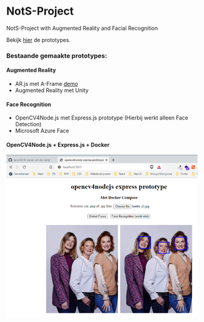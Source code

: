 # NotS-Project
NotS-Project with Augmented Reality and Facial Recognition

Bekijk [hier](https://aaron5670.github.io/NotS-Project/) de prototypes.

### Bestaande gemaakte prototypes:

#### Augmented Reality
- AR.js met A-Frame [demo](https://aaron5670.github.io/NotS-Project/prototype-1.html)
- Augmented Reality met Unity

#### Face Recognition
- OpenCV4Node.js met Express.js prototype (Hierbij werkt alleen Face Detection)
- Microsoft Azure Face

#### OpenCV4Node.js + Express.js + Docker
![Screenshot](https://raw.githubusercontent.com/aaron5670/NotS-Project/main/docs/opencv4nodejs.png?token=AED6OKMZRDPQBQ4P4OPPIJLAQZ426)
